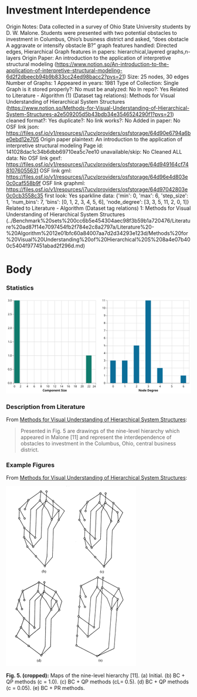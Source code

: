 # Investment Interdependence

Origin Notes: Data collected in a survey of Ohio State University students by D. W. Malone. Students were presented with two potential obstacles to investment in Columbus, Ohio’s business district and asked, “does obstacle A aggravate or intensify obstacle B?”
graph features handled: Directed edges, Hierarchical
Graph features in papers: hierarchical,layered graphs,n-layers
Origin Paper: An introduction to the application of interpretive structural modeling (https://www.notion.so/An-introduction-to-the-application-of-interpretive-structural-modeling-6d2f2dbeecb94b9b833cc24ed98bacc2?pvs=21)
Size: 25 nodes, 30 edges
Number of Graphs: 1
Appeared in years: 1981
Type of Collection: Single Graph
is it stored properly?: No
must be analyzed: No
In repo?: Yes
Related to Literature - Algorithm (1) (Dataset tag relations): Methods for Visual Understanding of Hierarchical System Structures (https://www.notion.so/Methods-for-Visual-Understanding-of-Hierarchical-System-Structures-a2e509205d5b43bdb34e3546524290f1?pvs=21)
cleaned format?: Yes
duplicate?: No
link works?: No
Added in paper: No
OSF link json: https://files.osf.io/v1/resources/j7ucv/providers/osfstorage/64d90e6794a6be0ebd12e705
Origin paper plaintext: An introduction to the application of interpretive structural modeling
Page id: 141028dac1c34b6dbb69710ea5c7ee10
unavailable/skip: No
Cleaned ALL data: No
OSF link gexf: https://files.osf.io/v1/resources/j7ucv/providers/osfstorage/64d949164cf7481076055631
OSF link gml: https://files.osf.io/v1/resources/j7ucv/providers/osfstorage/64d96e4d803e0c0caf558b9f
OSF link graphml: https://files.osf.io/v1/resources/j7ucv/providers/osfstorage/64d97042803e0c0cb3558c35
first look: Yes
sparkline data: {'min': 0, 'max': 6, 'step_size': 1, 'num_bins': 7, 'bins': [0, 1, 2, 3, 4, 5, 6], 'node_degree': [3, 3, 5, 11, 2, 0, 1]}
Related to Literature - Algorithm (Dataset tag relations) 1: Methods for Visual Understanding of Hierarchical System Structures (../Benchmark%20sets%200cc6b5e454304aec98f3b59b1a720476/Literature%20ad87f14e7097454fb2f784e2c8a2797a/Literature%20-%20Algorithm%2012e01bfc60a84007aa7d2d34293e123d/Methods%20for%20Visual%20Understanding%20of%20Hierarchical%20S%208a4e07b400c5404f977451abad2f296d.md)

# Body

### Statistics

![two_in_one.svg](Investment%20Interdependence%20141028dac1c34b6dbb69710ea5c7ee10/two_in_one.svg)

### Description from Literature

From [Methods for Visual Understanding of Hierarchical System Structures](https://ieeexplore.ieee.org/document/4308636):

> Presented in Fig. 5 are drawings of the nine-level hierarchy which appeared in Malone [11] and represent the interdependence of obstacles to investment in the Columbus, Ohio, central business district.
> 

### Example Figures

From [Methods for Visual Understanding of Hierarchical System Structures](https://ieeexplore.ieee.org/document/4308636):

![Untitled](Investment%20Interdependence%20141028dac1c34b6dbb69710ea5c7ee10/Untitled.png)

**Fig. 5. (cropped):** Maps of the nine-level hierarchy [11]. (a) Initial. (b) BC + QP
methods (c = 1.0). (c) BC + QP methods (cL= 0.5). (d) BC + QP methods
(c = 0.05). (e) BC + PR methods.